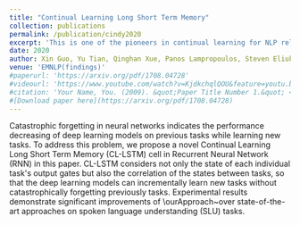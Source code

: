 ```yaml
---
title: "Continual Learning Long Short Term Memory"
collection: publications
permalink: /publication/cindy2020
excerpt: 'This is one of the pioneers in continual learning for NLP related works via recurrent neural networks.'
date: 2020
author: Xin Guo, Yu Tian, Qinghan Xue, Panos Lampropoulos, Steven Eliuk, Kenneth Barner and Xiaolong Wang*
venue: 'EMNLP(findings)'
#paperurl: 'https://arxiv.org/pdf/1708.04728'
#videourl: 'https://www.youtube.com/watch?v=KjdkchqlQOU&feature=youtu.be'
#citation: 'Your Name, You. (2009). &quot;Paper Title Number 1.&quot; <i>Journal 1</i>. 1(1).'
#[Download paper here](https://arxiv.org/pdf/1708.04728)
---
```

Catastrophic forgetting in neural networks indicates the performance decreasing of deep learning models on previous tasks while learning new tasks. To address this problem, we propose a novel Continual Learning Long Short Term Memory (CL-LSTM) cell in Recurrent Neural Network (RNN) in this paper. CL-LSTM considers not only the state of each individual task's output gates but also the correlation of the states between tasks, so that the deep learning models can incrementally learn new tasks without catastrophically forgetting previously tasks. Experimental results demonstrate significant improvements of \ourApproach~over state-of-the-art approaches on spoken language understanding (SLU) tasks.

